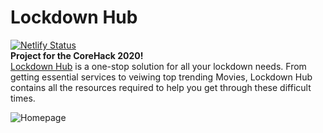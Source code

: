 # Lockdown Hub
[![Netlify Status](https://api.netlify.com/api/v1/badges/a24e74d3-4e0c-4f4c-81d2-bc974a9b4c25/deploy-status)](https://app.netlify.com/sites/lockdownhub/deploys)
<br>
<strong>Project for the CoreHack 2020!</strong>
<br>
[Lockdown Hub](https://lockdownhub.netlify.app/) is a one-stop solution for all your lockdown needs. From getting essential services to veiwing top trending Movies, Lockdown Hub contains all the resources required to help you get through these difficult times.

![Homepage](https://user-images.githubusercontent.com/58564635/84568429-13178280-ad9d-11ea-8109-5aa1b5817838.png)
